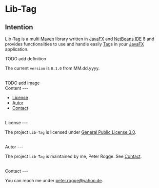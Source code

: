 Lib-Tag
===



Intention
---

Lib-Tag is a multi [Maven] library written in [JavaFX] and [NetBeans IDE] 8 and 
provides functionalities to use and handle easily [Tag]s in your [JavaFX] 
application.

TODO add definition

The current `version` is `0.1.0` from MM.dd.yyyy.

<br />
TODO add image


<br />
Content
---

* [License](#License)
* [Autor](#Autor)
* [Contact](#Contact)



<br />
License<a name="License" />
---

The project `Lib-Tag` is licensed under [General Public License 3.0].



<br />
Autor<a name="Autor" />
---

The project `Lib-Tag` is maintained by me, Peter Rogge. See [Contact](#Contact).



<br />
Contact<a name="Contact" />
---

You can reach me under <peter.rogge@yahoo.de>.



[//]: # (Images)



[//]: # (Links)
[JavaFX]:http://docs.oracle.com/javase/8/javase-clienttechnologies.htm
[General Public License 3.0]:http://www.gnu.org/licenses/gpl-3.0.en.html
[Maven]:http://maven.apache.org/
[NetBeans IDE]:https://netbeans.org/
[Tag]:https://github.com/Naoghuman/lib-tag/blob/master/Lib-Tag-Core/src/main/java/com/github/naoghuman/lib/tag/core/Tag.java
